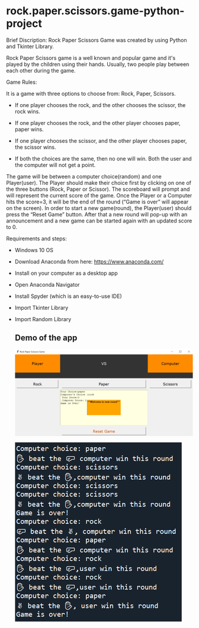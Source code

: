 # rock.paper.scissors.game-python-project

Brief Discription: Rock Paper Scissors Game was created by using Python and Tkinter Library.

Rock Paper Scissors game is a well known and popular game and it's played by the children using their hands. Usually, two people play between each other during the game.

Game Rules:

It is a game with three options to choose from: Rock, Paper, Scissors.

- If one player chooses the rock, and the other chooses the scissor, the rock wins.

- If one player chooses the rock, and the other player chooses paper, paper wins.

- If one player chooses the scissor, and the other player chooses paper, the scissor wins.

- If both the choices are the same, then no one will win. Both the user and the computer will not get a point.

The game will be between a computer choice(random) and one Player(user). The Player should make their choice first by clicking on one of the three buttons (Rock, Paper or Scissor). The scoreboard will prompt and will represent the current score of the game. Once the Player or a Computer hits the score=3, it will be the end of the round (“Game is over” will appear on the screen). In order to start a new game(round), the Player(user) should press the “Reset Game” button. After that a new round will pop-up with an announcement and a new game can be started again with an updated score to 0.


Requirements and steps:

- Windows 10 OS
- Download Anaconda from here: https://www.anaconda.com/
- Install on your computer as a desktop app
- Open Anaconda Navigator
- Install Spyder (which is an easy-to-use IDE)
- Import Tkinter Library
- Import Random Library

  ## Demo of the app
  !["Entity Relationship Diagram"](github/interface.png)
  
  !["Entity Relationship Diagram"](github/output.png)
